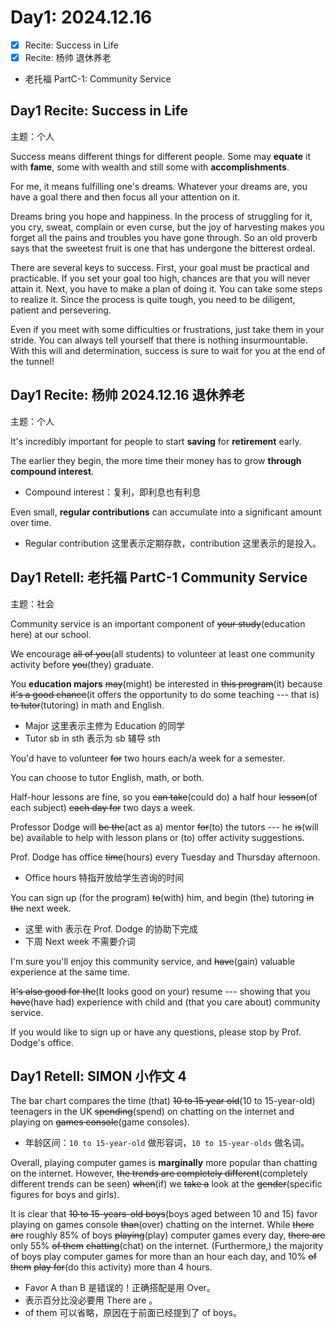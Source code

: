 
# Day1: 2024.12.16

- [x] Recite: Success in Life
- [x] Recite: 杨帅 退休养老
- 老托福 PartC-1: Community Service


## Day1 Recite: Success in Life

主题：个人

Success means different things for different people.
Some may **equate** it with **fame**, some with wealth and still some
with **accomplishments**.

For me, it means fulfilling one's dreams. Whatever your dreams are, you
have a goal there and then focus all your attention on it.

Dreams bring you hope and happiness. In the process of struggling for it,
you cry, sweat, complain or even curse, but the joy of harvesting makes
you forget all the pains and troubles you have gone through. So an old
proverb says that the sweetest fruit is one that has undergone the
bitterest ordeal.

There are several keys to success. First, your goal must be practical and
practicable. If you set your goal too high, chances are that you will never
attain it. Next, you have to make a plan of doing it. You can take some
steps to realize it. Since the process is quite tough, you need to be
diligent, patient and persevering.

Even if you meet with some difficulties or frustrations, just take them in
your stride. You can always tell yourself that there is nothing
insurmountable. With this will and determination, success is sure to wait
for you at the end of the tunnel!


## Day1 Recite: 杨帅 2024.12.16 退休养老

主题：个人

It's incredibly important for people to start **saving** for **retirement** early.

The earlier they begin, the more time their money has to grow **through** **compound interest**.

- Compound interest：复利，即利息也有利息

Even small, **regular contributions** can accumulate into a significant amount over time.

- Regular contribution 这里表示定期存款，contribution 这里表示的是投入。

## Day1 Retell: 老托福 PartC-1 Community Service

主题：社会

Community service is an important component of ~~your study~~(education here) at our school.

We encourage ~~all of you~~(all students) to volunteer at least one community activity before ~~you~~(they) graduate.

You **education majors** ~~may~~(might) be interested in ~~this program~~(it) 
because ~~it's a good chance~~(it offers the opportunity to do some teaching --- that is) 
~~to tutor~~(tutoring) in math and English.

- Major 这里表示主修为 Education 的同学
- Tutor sb in sth 表示为 sb 辅导 sth

You'd have to volunteer ~~for~~ two hours each/a week for a semester.

You can choose to tutor English, math, or both.

Half-hour lessons are fine, so you ~~can take~~(could do) a half hour ~~lesson~~(of each subject) ~~each day for~~ two days a week.

Professor Dodge will ~~be the~~(act as a) mentor ~~for~~(to) the tutors ---
he ~~is~~(will be) available to help with lesson plans or (to) offer activity suggestions.

Prof. Dodge has office ~~time~~(hours) every Tuesday and Thursday afternoon.

- Office hours 特指开放给学生咨询的时间

You can sign up (for the program) ~~to~~(with) him, and begin (the) tutoring ~~in the~~ next week.

- 这里 with 表示在 Prof. Dodge 的协助下完成
- 下周 Next week 不需要介词

I'm sure you'll enjoy this community service, and ~~have~~(gain) valuable
experience at the same time.

~~It's also good for the~~(It looks good on your) resume ---
showing that you ~~have~~(have had) experience with child and (that you care about) community service.

If you would like to sign up or have any questions,
please stop by Prof. Dodge's office.

## Day1 Retell: SIMON 小作文 4

The bar chart compares the time (that) ~~10 to 15 year old~~(10 to 15-year-old) teenagers in the UK ~~spending~~(spend) on
chatting on the internet and playing on ~~games console~~(game consoles).

- 年龄区间：`10 to 15-year-old` 做形容词，`10 to 15-year-olds` 做名词。

Overall, playing computer games is **marginally** more popular than chatting on the internet.
However, ~~the trends are completely different~~(completely different trends can be seen) ~~when~~(if) we ~~take a~~ look at the ~~gender~~(specific figures for boys and girls).

It is clear that ~~10 to 15-years-old boys~~(boys aged between 10 and 15) 
favor playing on games console
~~than~~(over) chatting on the internet.
While ~~there are~~ roughly 85% of boys ~~playing~~(play) computer games every day,
~~there are~~ only 55% ~~of them~~ ~~chatting~~(chat) on the internet.
(Furthermore,) the majority of boys play computer games for more than an hour each day,
and 10% ~~of them~~ ~~play for~~(do this activity) more than 4 hours.

- Favor A than B 是错误的！正确搭配是用 Over。
- 表示百分比没必要用 There are 。
- of them 可以省略，原因在于前面已经提到了 of boys。


